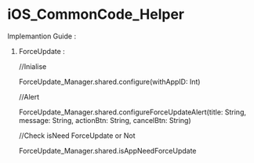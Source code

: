 # iOS_CommonCode_Helper

Implemantion Guide :

1. ForceUpdate :

   //Inialise
   
   ForceUpdate_Manager.shared.configure(withAppID: Int)
   
   //Alert 
   
   ForceUpdate_Manager.shared.configureForceUpdateAlert(title: String, message: String, actionBtn: String, cancelBtn: String)
   
   //Check isNeed ForceUpdate or Not
   
   ForceUpdate_Manager.shared.isAppNeedForceUpdate

